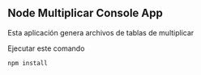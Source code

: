 ## Node Multiplicar Console App

Esta aplicación genera archivos de tablas de multiplicar

Ejecutar este comando
```
npm install
```